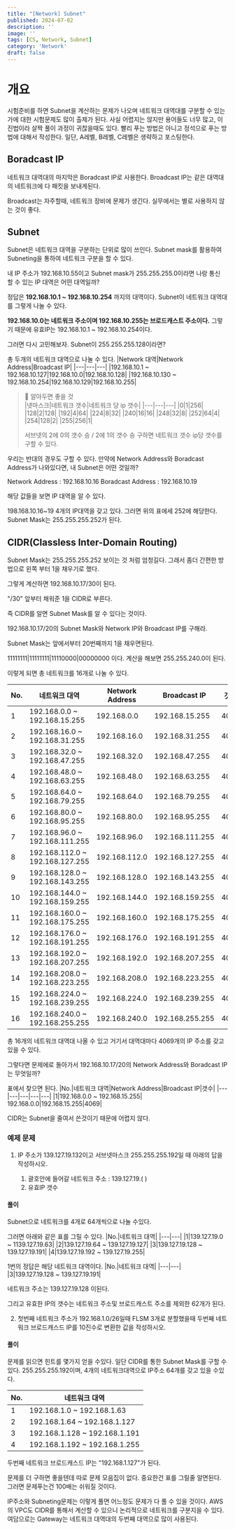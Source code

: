 ```yaml
---
title: "[Network] Subnet"
published: 2024-07-02
description: ''
image: ''
tags: [CS, Network, Subnet]
category: 'Network'
draft: false 
---
```

# 개요
시험준비를 하면 Subnet을 계산하는 문제가 나오며 네트워크 대역대를 구분할 수 있는가에 대한 시험문제도 많이 출제가 된다. 사실 어렵지는 않지만 용어들도 너무 많고, 이진법이라 살짝 풀이 과정이 귀찮을때도 있다.
빨리 푸는 방법은 아니고 정석으로 푸는 방법에 대해서 작성한다. 일단, A레벨, B레벨, C레벨은 생략하고 포스팅한다.

## Boradcast IP
네트워크 대역대의 마지막은 Boradcast IP로 사용한다. 
Broadcast IP는 같은 대역대의 네트워크에 다 패킷을 보내게된다.

Broadcast는 자주할때, 네트워크 장비에 문제가 생긴다. 실무에서는 별로 사용하지 않는 것이 좋다.

## Subnet

Subnet은 네트워크 대역을 구분하는 단위로 많이 쓰인다. Subnet mask를 활용하여 Subneting을 통하여 네트워크 구분을 할 수 있다.

내 IP 주소가 192.168.10.55이고 Subnet mask가 255.255.255.0이라면 나랑 통신 할 수 있는 IP 대역은 어떤 대역일까?

정답은 **192.168.10.1 ~ 192.168.10.254** 까지의 대역이다. Subnet이 네트워크 대역대를 그렇게 나눌 수 있다.

**192.168.10.0는 네트워크 주소이며 192.168.10.255는 브로드캐스트 주소이다.**
그렇기 때문에 유효IP는 192.168.10.1 ~ 192.168.10.254이다.

그러면 다시 고민해보자. Subnet이 255.255.255.128이라면?

총 두개의 네트워크 대역으로 나눌 수 있다.
|Network 대역|Network Address|Broadcast IP|
|---|---|---|
|192.168.10.1 ~ 192.168.10.127|192.168.10.0|192.168.10.128|
|192.168.10.130 ~ 192.168.10.254|192.168.10.129|192.168.10.255|

> 🥕 알아두면 좋을 것  
> |넷마스크|네트워크 갯수|네트워크 당 ip 갯수|
> |---|---|---|
> |0|1|256|
> |128|2|128|
> |192|4|64|
> |224|8|32|
> |240|16|16|
> |248|32|8|
> |252|64|4|
> |254|128|2|
> |255|256|1|
>
> 서브넷의  2에 0의 갯수 승 / 2에 1의 갯수 승 구하면 네트워크 갯수 ip당 갯수를 구할 수 있다.

우리는 반대의 경우도 구할 수 있다. 만약에 Network Address와 Boradcast Address가 나와있다면, 내 Subnet은 어떤 것일까?

Network Address : 192.168.10.16
Boradcast Address : 192.168.10.19

해당 값들을 보면 IP 대역을 알 수 있다.

198.168.10.16~19
4개의 IP대역을 갖고 있다. 그러면 위의 표에세 252에 해당한다.
Subnet Mask는 255.255.255.252가 된다.

## CIDR(Classless Inter-Domain Routing)

Subnet Mask는 255.255.255.252 보이는 것 처럼 엄청길다. 그래서 좀더 간편한 방법으로 왼쪽 부터 1을 채우기로 했다.

그렇게 계산하면 192.168.10.17/30이 된다.

"/30" 앞부터 채워준 1을 CIDR로 부른다.

즉 CIDR를 알면 Subnet Mask를 알 수 있다는 것이다.

192.168.10.17/20의 Subnet Mask와 Network IP와 Broadcast IP를 구해라.

Subnet Mask는 앞에서부터 20번째까지 1을 채우면된다.

11111111|11111111|11110000|00000000 이다.
계산을 해보면 255.255.240.0이 된다.

이렇게 되면 총 네트워크를 16개로 나눌 수 있다.

|No.|네트워크 대역|Network Address|Broadcast IP|갯수|
|---|---|---|---|---|
|1|192.168.0.0 ~ 192.168.15.255| 192.168.0.0|192.168.15.255|4069|
|2|192.168.16.0 ~ 192.168.31.255|192.168.16.0|192.168.31.255|4069|
|3|192.168.32.0 ~ 192.168.47.255|192.168.32.0|192.168.47.255|4069|
|4|192.168.48.0 ~ 192.168.63.255|192.168.48.0|192.168.63.255|4069|
|5|192.168.64.0 ~ 192.168.79.255|192.168.64.0|192.168.79.255|4069|
|6|192.168.80.0 ~ 192.168.95.255|192.168.80.0|192.168.95.255|4069|
|7|192.168.96.0 ~ 192.168.111.255|192.168.96.0|192.168.111.255|4069|
|8|192.168.112.0 ~ 192.168.127.255|192.168.112.0|192.168.127.255|4069|
|9|192.168.128.0 ~ 192.168.143.255|192.168.128.0|192.168.143.255|4069|
|10|192.168.144.0 ~ 192.168.159.255|192.168.144.0|192.168.159.255|4069|
|11|192.168.160.0 ~ 192.168.175.255|192.168.160.0|192.168.175.255|4069|
|12|192.168.176.0 ~ 192.168.191.255|192.168.176.0|192.168.191.255|4069|
|13|192.168.192.0 ~ 192.168.207.255|192.168.192.0|192.168.207.255|4069|
|14|192.168.208.0 ~ 192.168.223.255|192.168.208.0|192.168.223.255|4069|
|15|192.168.224.0 ~ 192.168.239.255|192.168.224.0|192.168.239.255|4069|
|16|192.168.240.0 ~ 192.168.255.255|192.168.240.0|192.168.255.255|4069|

총 16개의 네트워크 대역대 나올 수 있고 거기서 대역대마다 4069개의 IP 주소를 갖고 있을 수 있다.

그렇다면 문제에로 돌아가서 192.168.10.17/20의 Network Address와 Boradcast IP는 무엇일까?

표에서 찾으면 된다.
|No.|네트워크 대역|Network Address|Broadcast IP|갯수|
|---|---|---|---|---|
|1|192.168.0.0 ~ 192.168.15.255| 192.168.0.0|192.168.15.255|4069|

CIDR는 Subnet을 줄여서 쓴것이기 때문에 어렵지 않다.

### 예제 문제

1. IP 주소가 139.127.19.132이고 서브넷마스크 255.255.255.192일 때 아래의 답을 작성하시오.

    1. 괄호안에 들어갈 네트워크 주소 : 139.127.19.( )  
    2. 유효IP 갯수

#### 풀이
Subnet으로 네트워크를 4개로 64개씩으로 나눌 수있다.

그러면 아래와 같은 표를 그릴 수 있다.
|No.|네트워크 대역|
|---|---|
|1|139.127.19.0 ~ 1139.127.19.63|
|2|139.127.19.64 ~ 139.127.19.127|
|3|139.127.19.128 ~ 139.127.19.191|
|4|139.127.19.192 ~ 139.127.19.255|

1번의 정답은 해당 네트워크 대역이다.
|No.|네트워크 대역|
|---|---|
|3|139.127.19.128 ~ 139.127.19.191|

네트워크 주소는 139.127.19.128 이된다.

그리고 유효한 IP의 갯수는 네트워크 주소및 브로드캐스트 주소를 제외한 62개가 된다.

2. 첫번째 네트워크 주소가 192.168.1.0/26일때 FLSM 3개로 분할했을때 두번째 네트워크 브로드캐스드 IP를 10진수로 변환한 값을 작성하시오.

#### 풀이
문제를 읽으면 힌트를 몇가지 얻을 수있다. 일단 CIDR를 통한 Subnet Mask를 구할 수 있다.
255.255.255.192이며, 4개의 네트워크대역으로 IP주소 64개를 갖고 있을 수있다.

|No.|네트워크 대역|
|---|---|
|1|192.168.1.0 ~ 192.168.1.63|
|2|192.168.1.64 ~ 192.168.1.127|
|3|192.168.1.128 ~ 192.168.1.191|
|4|192.168.1.192 ~ 192.168.1.255|

두번째 네트워크 브로드캐스드 IP는 "192.168.1.127"가 된다.

문제를 더 구하면 좋을텐데 따로 문제 모음집이 없다. 중요한건 표를 그릴줄 알면된다. 그러면 문제푸는건 100배는 쉬워질 것이다.

IP주소와 Subneting문제는 이렇게 풀면 어느정도 문제가 다 풀 수 있을 것이다. AWS의 VPC도 CIDR를 통해서 계산할 수 있으니 논리적으로 네트워크를 구분지을 수 있다.
여담으로는 Gateway는 네트워크 대역대의 두번째 대역으로 많이 사용된다.

